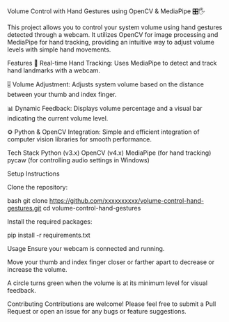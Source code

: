 Volume Control with Hand Gestures using OpenCV & MediaPipe 🎛️🖐️


This project allows you to control your system volume using hand gestures detected through a webcam. 
It utilizes OpenCV for image processing and MediaPipe for hand tracking, providing an intuitive way to adjust volume levels with simple hand movements.

Features
📸 Real-time Hand Tracking: Uses MediaPipe to detect and track hand landmarks with a webcam.

🎚️ Volume Adjustment: Adjusts system volume based on the distance between your thumb and index finger.

📊 Dynamic Feedback: Displays volume percentage and a visual bar indicating the current volume level.

⚙️ Python & OpenCV Integration: Simple and efficient integration of computer vision libraries for smooth performance.

Tech Stack
Python (v3.x)
OpenCV (v4.x)
MediaPipe (for hand tracking)
pycaw (for controlling audio settings in Windows)


Setup Instructions

Clone the repository:

bash
git clone https://github.com/xxxxxxxxxx/volume-control-hand-gestures.git
cd volume-control-hand-gestures

Install the required packages:

pip install -r requirements.txt

Usage
Ensure your webcam is connected and running.

Move your thumb and index finger closer or farther apart to decrease or increase the volume.

A circle turns green when the volume is at its minimum level for visual feedback.


Contributing
Contributions are welcome! Please feel free to submit a Pull Request or open an issue for any bugs or feature suggestions.
